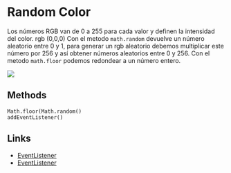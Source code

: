 # Random Color

Los números RGB van de 0 a 255 para cada valor y definen la intensidad del color. rgb (0,0,0)
Con el metodo `math.random` devuelve un número aleatorio entre 0 y 1, para generar un rgb aleatorio debemos multiplicar este número por 256 y así obtener números aleatorios entre 0 y 256.
Con el metodo `math.floor` podemos redondear a un número entero.

![](demo/random-color.gif)

<!-- [youtube demo]() -->

## Methods

```
Math.floor(Math.random()
addEventListener()
```

## Links

- [EventListener](https://www.w3schools.com/jsref/met_element_addeventlistener.asp)
- [EventListener](https://www.w3schools.com/jsref/jsref_random.asp)
